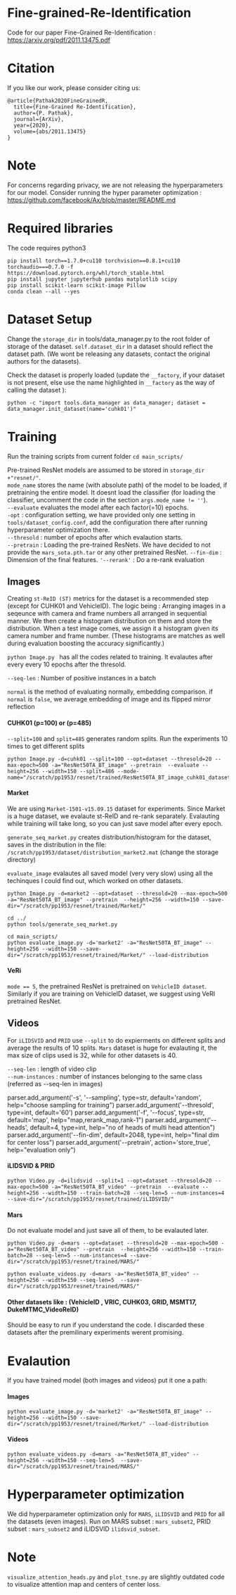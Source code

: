 # Fine-grained-Re-Identification
Code for our paper Fine-Grained Re-Identification  : https://arxiv.org/pdf/2011.13475.pdf

# Citation
If you like our work, please consider citing us: 

```
@article{Pathak2020FineGrainedR,
  title={Fine-Grained Re-Identification},
  author={P. Pathak},
  journal={ArXiv},
  year={2020},
  volume={abs/2011.13475}
}
```
# Note
For concerns regarding privacy, we are not releasing the hyperparameters for our model. Consider running the hyper parameter optimization : https://github.com/facebook/Ax/blob/master/README.md

# Required libraries 
The code requires python3 
```
pip install torch==1.7.0+cu110 torchvision==0.8.1+cu110 torchaudio===0.7.0 -f https://download.pytorch.org/whl/torch_stable.html
pip install jupyter jupyterhub pandas matplotlib scipy
pip install scikit-learn scikit-image Pillow
conda clean --all --yes
```
# Dataset Setup

Change the `storage_dir` in tools/data_manager.py to the root folder of storage of the dataset. 
`self.dataset_dir` in a dataset should reflect the dataset path. (We wont be releasing any datasets, contact the original authors for the datasets).

Check the dataset is properly loaded (update the `__factory`, if your dataset is not present, else use the name highlighted in `__factory` as the way of calling the dataset ): 

```
python -c "import tools.data_manager as data_manager; dataset = data_manager.init_dataset(name='cuhk01')"
```
 
# Training
Run the training scripts from current folder `cd main_scripts/`

Pre-trained ResNet models are assumed to be stored in `storage_dir +"resnet/"`.   
`mode_name` stores the name (with absolute path) of the model to be loaded, if pretraining the entire model. It doesnt load the classifier (for loading the classifier, uncomment the code in the section `args.mode_name != ''`).   
`--evaluate` evaluates the model after each factor(=10) epochs.   
`-opt` : configuration setting, we have provided only one setting in `tools/dataset_config.conf`, add the configuration there after running hyperparameter optimization there.  
`--thresold` : number of epochs after which evalaution starts.   
`--pretrain` : Loading the pre-trained ResNets. We have decided to not provide the `mars_sota.pth.tar` or any other pretrained ResNet. 
`--fin-dim` : Dimension of the final features. 
`'--rerank'` : Do a re-rank evaluation

## Images 
Creating `st-ReID (ST)` metrics for the dataset is a recommended step (except for CUHK01 and VehicleID). The logic being : Arranging images in a seqeunce with camera and frame numbers all arranged in sequential manner. We then create a histogram distribution on them and store the distribution. When a test image comes, we assign it a histogram given its camera number and frame number. (These histograms are matches as well during evaluation boosting the accuracy significantly.)


`python Image.py ` has all the codes related to training. It evalautes after every every 10 epochs after the thresold.  

`--seq-len` : Number of positive instances in a batch

`normal` is the method of evaluating normally, embedding comparison. if `normal` is `false`, we average embedding of image and its flipped mirror reflection 

#### CUHK01 (p=100) or (p=485)

`--split=100` and `split=485` generates random splits. Run the experiments 10 times to get different splits 
```
python Image.py -d=cuhk01 --split=100 --opt=dataset --thresold=20 --max-epoch=500 -a="ResNet50TA_BT_image" --pretrain  --evaluate --height=256 --width=150 --split=486 --mode-name="/scratch/pp1953/resnet/trained/ResNet50TA_BT_image_cuhk01_dataset_256_150_4_32_checkpoint_ep2.pth.tar"
```

#### Market 
We are using `Market-1501-v15.09.15` dataset for experiments. Since Market is a huge dataset, we evalaute st-ReID and re-rank separately. Evalauting while training will take long, so you can just save model after every epoch. 

`generate_seq_market.py` creates distribution/histogram for the dataset, saves in the distribution in the file: `/scratch/pp1953/dataset/distribution_market2.mat` (change the storage directory)

`evaluate_image` evalautes all saved model (very very slow) using all the techinques I could find out, which worked on other datasets. 

```
python Image.py -d=market2 --opt=dataset --thresold=20 --max-epoch=500 -a="ResNet50TA_BT_image" --pretrain  --height=256 --width=150 --save-dir="/scratch/pp1953/resnet/trained/Market/"

cd ../
python tools/generate_seq_market.py

cd main_scripts/
python evaluate_image.py -d='market2' -a="ResNet50TA_BT_image" --height=256 --width=150 --save-dir="/scratch/pp1953/resnet/trained/Market/" --load-distribution
```

#### VeRi

`mode == 5`, the pretrained ResNet is pretrained on `VehicleID dataset`. Similarly if you are training on VehicleID dataset, we suggest using VeRI pretrained ResNet. 


## Videos

For `iLIDSVID` and `PRID` use `--split` to do expierments on different splits and average the results of 10 splits. `Mars` dataset is huge for evalauting it, the max size of clips used is 32, while for other datasets is 40. 

`--seq-len` : length of video clip   
`--num-instances` : number of instances belonging to the same class (referred as --seq-len in images)


parser.add_argument('-s', '--sampling', type=str, default='random', help="choose sampling for training")
parser.add_argument('--thresold', type=int, default='60')
parser.add_argument('-f', '--focus', type=str, default='map', help="map,rerank_map,rank-1")
parser.add_argument('--heads', default=4, type=int, help="no of heads of multi head attention")
parser.add_argument('--fin-dim', default=2048, type=int, help="final dim for center loss")
parser.add_argument('--pretrain', action='store_true', help="evaluation only")


#### iLIDSVID & PRID
```
python Video.py -d=ilidsvid --split=1 --opt=dataset --thresold=20 --max-epoch=500 -a="ResNet50TA_BT_video" --pretrain  --evaluate --height=256 --width=150 --train-batch=28 --seq-len=5 --num-instances=4 --save-dir="/scratch/pp1953/resnet/trained/iLIDSVID/"
```

#### Mars
Do not evaluate model and just save all of them, to be evalauted later. 

```
python Video.py -d=mars --opt=dataset --thresold=20 --max-epoch=500 -a="ResNet50TA_BT_video" --pretrain  --height=256 --width=150 --train-batch=28 --seq-len=5 --num-instances=4 --save-dir="/scratch/pp1953/resnet/trained/MARS/"

python evaluate_videos.py -d=mars -a="ResNet50TA_BT_video" --height=256 --width=150 --seq-len=5  --save-dir="/scratch/pp1953/resnet/trained/MARS/"
```

#### Other datasets like : (VehicleID , VRIC, CUHK03, GRID, MSMT17, DukeMTMC_VideoReID)
Should be easy to run if you understand the code. I discarded these datasets after the premilinary experiments werent promising. 


# Evalaution 

If you have trained model (both images and videos) put it one a path: 
#### Images
```
python evaluate_image.py -d='market2' -a="ResNet50TA_BT_image" --height=256 --width=150 --save-dir="/scratch/pp1953/resnet/trained/Market/" --load-distribution 
```
#### Videos
```
python evaluate_videos.py -d=mars -a="ResNet50TA_BT_video" --height=256 --width=150 --seq-len=5  --save-dir="/scratch/pp1953/resnet/trained/MARS/"
```


# Hyperparameter optimization 

We did hyperparameter optimization only for `MARS`, `iLIDSVID` and `PRID` for all the datasets (even images). 
Run on MARS subset : `mars_subset2`, PRID subset : `mars_subset2` and iLIDSVID `ilidsvid_subset`.


# Note 

`visualize_attention_heads.py` and `plot_tsne.py` are slightly outdated code to visualize attention map and centers of center loss. 

